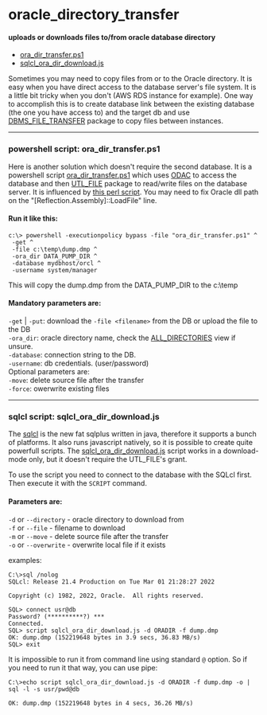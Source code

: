 # oracle_directory_transfer
#### uploads or downloads files to/from oracle database directory
* [ora_dir_transfer.ps1](#powershell-script-ora_dir_transferps1)
* [sqlcl_ora_dir_download.js](#sqlcl-script-sqlcl_ora_dir_downloadjs)

Sometimes you may need to copy files from or to the Oracle directory.
It is easy when you have direct access to the database server's file system.
It is a little bit tricky when you don't (AWS RDS instance for example).
One way to accomplish this is to create database link between the existing database (the one you have access to) and the target db 
 and use [DBMS_FILE_TRANSFER](https://docs.oracle.com/en/database/oracle/oracle-database/19/arpls/DBMS_FILE_TRANSFER.html) package to copy files between instances.

---

### powershell script: ora_dir_transfer.ps1

Here is another solution which doesn't require the second database.
It is a powershell script [ora_dir_transfer.ps1](https://github.com/anilech/oracle_directory_transfer/blob/627b68f6733ca593c2e48b1a86ea99ff7fc48f78/ora_dir_transfer.ps1) which uses [ODAC](https://www.oracle.com/technetwork/topics/dotnet/downloads/odacdeploy-4242173.html) to access the database and then [UTL_FILE](https://docs.oracle.com/en/database/oracle/oracle-database/19/arpls/UTL_FILE.html) package to read/write files on the database server.
It is influenced by [this perl script](https://stackoverflow.com/questions/29431398/perl-script-to-download-raw-files-from-amazon-oracle-rds).
You may need to fix Oracle dll path on the "[Reflection.Assembly]::LoadFile" line.

#### Run it like this:
```
c:\> powershell -executionpolicy bypass -file "ora_dir_transfer.ps1" ^
 -get ^
 -file c:\temp\dump.dmp ^
 -ora_dir DATA_PUMP_DIR ^
 -database mydbhost/orcl ^
 -username system/manager
```
This will copy the dump.dmp from the DATA_PUMP_DIR to the c:\temp

#### Mandatory parameters are:
`-get` | `-put`: download the `-file <filename>` from the DB or upload the file to the DB  
`-ora_dir`: oracle directory name, check the [ALL_DIRECTORIES](https://docs.oracle.com/en/database/oracle/oracle-database/19/refrn/ALL_DIRECTORIES.html) view if unsure.  
`-database`: connection string to the DB.  
`-username`: db credentials. (user/password)  
Optional parameters are:  
`-move`: delete source file after the transfer  
`-force`: owerwrite existing files  

---

### sqlcl script: sqlcl_ora_dir_download.js
The [sqlcl](https://www.oracle.com/database/technologies/appdev/sqlcl.html) is the new fat sqlplus written in java, therefore it supports a bunch of platforms.
It also runs javascript natively, so it is possible to create quite powerfull scripts.
The [sqlcl_ora_dir_download.js](https://github.com/anilech/oracle_directory_transfer/blob/f8931b5d059b79015950ef79ff66080c8c89390f/sqlcl_ora_dir_download.js)
script works in a download-mode only, but it doesn't require the UTL_FILE's grant.

To use the script you need to connect to the database with the SQLcl first. Then execute it with the `SCRIPT` command.
#### Parameters are:
 `-d` or `--directory` - oracle directory to download from  
 `-f` or `--file`      - filename to download  
 `-m` or `--move`      - delete source file after the transfer  
 `-o` or `--overwrite` - overwrite local file if it exists

examples:
```
C:\>sql /nolog
SQLcl: Release 21.4 Production on Tue Mar 01 21:28:27 2022

Copyright (c) 1982, 2022, Oracle.  All rights reserved.

SQL> connect usr@db
Password? (**********?) ***
Connected.
SQL> script sqlcl_ora_dir_download.js -d ORADIR -f dump.dmp
OK: dump.dmp (152219648 bytes in 3.9 secs, 36.83 MB/s)
SQL> exit
```

It is impossible to run it from command line using standard `@` option. So if you need to run it that way, you can use pipe:
```
C:\>echo script sqlcl_ora_dir_download.js -d ORADIR -f dump.dmp -o | sql -l -s usr/pwd@db

OK: dump.dmp (152219648 bytes in 4 secs, 36.26 MB/s)
```
